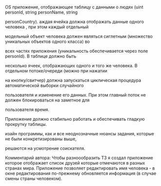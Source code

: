 OS приложение, отображающее таблицу с данными о людях (uint personId, string personName, string

personCountry). аждая ячейка должна отображать данные одного человека , при этом каждый отдельный 

модельный объект человека должен являться сиглетным (множество уникальных объектов одного класса) во 

всех частях приложения (уникальность обеспечивается через поле personId). В таблице должно быть 

несколько ячеек, отображающих одного и того же человека. В отдельном потоке/очереди (можно при нажатии 

на кнопку/свитчер) должна запускаться циклическая процедура автоматической выборки случайного 

пользователя и изменение его данных. При этом главный поток не должен блокироваться на заметное для 

пользователя время.

Приложение должно стабильно работать и обеспечивать гладкую прокрутку таблицы.

 изайн программы, как и все неоднозначные нюансы задания, которые не были конкретизированы выше, 

 решаются на усмотрение соискателя.


Комментарий автора:
Чтобы разноообразить ТЗ я создал приложение которое отображает список друзей которые отмечаются в разных странах мира.
Приложение позволяет редактировать имя человека - в окне редактирования по-прежнему обновляется информация (в случае смены страны человеком).